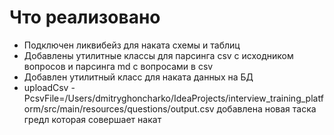 # Что реализовано
* Подключен ликвибейз для наката схемы и таблиц
* Добавлены утилитные классы для парсинга csv с исходником вопросов и парсинга md с вопросами в csv
* Добавлен утилитный класс для наката данных на БД
* uploadCsv -PcsvFile=/Users/dmitryghoncharko/IdeaProjects/interview_training_platform/src/main/resources/questions/output.csv добавлена новая таска гредл которая совершает накат 
